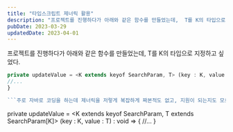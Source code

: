 ```yaml
---
title: "타입스크립트 제너릭 활용"
description: "프로젝트를 진행하다가 아래와 같은 함수를 만들었는데,  T를 K의 타입으로 지정하고 싶었다.  private updateValue =  (key : K, value : T) : void => { //... }   주로 자바로 코딩..."
pubDate: 2023-03-29
updatedDate: 2023-04-01
---
```


프로젝트를 진행하다가 아래와 같은 함수를 만들었는데,
T를 K의 타입으로 지정하고 싶었다.
```javascript
private updateValue = <K extends keyof SearchParam, T> (key : K, value : T) : void => {
//...
}

```주로 자바로 코딩을 하는데 제너릭을 저렇게 복잡하게 짜본적도 없고, 지원이 되는지도 모르겠지만 타입스크립트에서는 가능하다.
```
private updateValue = <K extends keyof SearchParam, T extends SearchParam[K]> (key : K, value : T) : void => {
//...
}

```위 코드처럼 수정하면 T가 K의 타입으로 정할 수 있다.